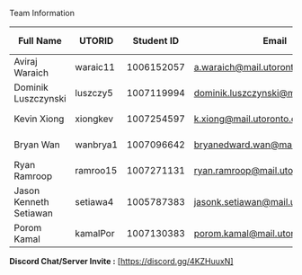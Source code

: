 Team Information

| Full Name | UTORID | Student ID | Email | Best Way to Contact | Discord Username |
| - | - | - | - | - | - |
| Aviraj Waraich | waraic11 | 1006152057 | a.waraich@mail.utoronto.ca | 905-921-7409 | ThaExec#6187 |
| Dominik Luszczynski | luszczy5 | 1007119994 | dominik.luszczynski@mail.utoronto.ca | 647-545-5132 | GOD#1453 |
| Kevin Xiong | xiongkev | 1007254597 | k.xiong@mail.utoronto.ca | 416-560-8896 | this is agony#3530 |
| Bryan Wan | wanbrya1 | 1007096642 | bryanedward.wan@mail.utoronto.ca | 437-983-0393 | bew#5098 |
| Ryan Ramroop | ramroo15 | 1007271131 | ryan.ramroop@mail.utoronto.ca | 647-554-7250 | dopplerz#7777 |
| Jason Kenneth Setiawan | setiawa4 | 1005787383 | jasonk.setiawan@mail.utoronto.ca | 437-986-2169 | iNubz#7704 |
| Porom Kamal | kamalPor | 1007130383 | porom.kamal@mail.utoronto.ca | 4162193054 | Porom#0001 |
**Discord Chat/Server Invite :** [https://discord.gg/4KZHuuxN]
